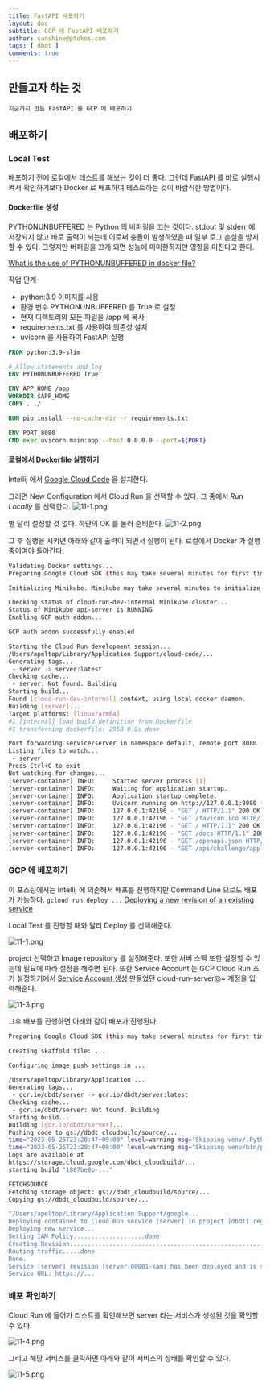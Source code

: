 ```yaml
---
title: FastAPI 배포하기
layout: doc
subtitle: GCP 에 FastAPI 배포하기 
author: sunshine@ptokos.com
tags: [ dbdt ]
comments: true
---
```


## 만들고자 하는 것
`지금까지 만든 FastAPI 를 GCP 에 배포하기`

## 배포하기
### Local Test
배포하기 전에 로컬에서 테스트를 해보는 것이 더 좋다. 그런데 FastAPI 를 바로 실행시켜서 확인하기보다 Docker 로 배포하여 테스트하는 것이 바람직한 방법이다.
#### Dockerfile 생성

PYTHONUNBUFFERED 는 Python 의 버퍼링을 끄는 것이다.
stdout 및 stderr 에 저장되지 않고 바로 출력이 되는데 이로써 충돌이 발생하였을 때 일부 로그 손실을 방지할 수 있다.
그렇지만 버퍼링을 끄게 되면 성능에 미미한하지만 영향을 미친다고 한다.

[What is the use of PYTHONUNBUFFERED in docker file?](https://stackoverflow.com/questions/59812009/what-is-the-use-of-pythonunbuffered-in-docker-file)

작업 단계
- python:3.9 이미지를 사용
- 환경 변수 PYTHONUNBUFFERED 를 True 로 설정
- 현재 디렉토리의 모든 파일을 /app 에 복사
- requirements.txt 를 사용하여 의존성 설치
- uvicorn 을 사용하여 FastAPI 실행

```Dockerfile
FROM python:3.9-slim

# Allow statements and log
ENV PYTHONUNBUFFERED True

ENV APP_HOME /app
WORKDIR $APP_HOME
COPY . ./

RUN pip install --no-cache-dir -r requirements.txt

ENV PORT 8080
CMD exec uvicorn main:app --host 0.0.0.0 --port=${PORT}
```

#### 로컬에서 Dockerfile 실행하기
Intellij 에서 [Google Cloud Code](https://plugins.jetbrains.com/plugin/8079-google-cloud-code) 을 설치한다.

그러면 New Configuration 에서 Cloud Run 을 선택할 수 있다.
그 중에서 _Run Locally_ 를 선택한다.
![11-1.png](/assets/img/dbdt/11-1.png)

별 달리 설정할 것 없다. 하단의 OK 를 눌러 준비한다.
![11-2.png](/assets/img/dbdt/11-2.png)

그 후 실행을 시키면 아래와 같이 출력이 되면서 실행이 된다. 
로컬에서 Docker 가 실행 중이여야 돌아간다.
```bash
Validating Docker settings...
Preparing Google Cloud SDK (this may take several minutes for first time setup)...

Initializing Minikube. Minikube may take several minutes to initialize for the first time...

Checking status of cloud-run-dev-internal Minikube cluster...
Status of Minikube api-server is RUNNING
Enabling GCP auth addon...

GCP auth addon successfully enabled

Starting the Cloud Run development session...
/Users/apeltop/Library/Application Support/cloud-code/...
Generating tags...
 - server -> server:latest
Checking cache...
 - server: Not found. Building
Starting build...
Found [cloud-run-dev-internal] context, using local docker daemon.
Building [server]...
Target platforms: [linux/arm64]
#1 [internal] load build definition from Dockerfile
#1 transferring dockerfile: 295B 0.0s done
```

```bash
Port forwarding service/server in namespace default, remote port 8080 -> http://127.0.0.1:8080
Listing files to watch...
 - server
Press Ctrl+C to exit
Not watching for changes...
[server-container] INFO:     Started server process [1]
[server-container] INFO:     Waiting for application startup.
[server-container] INFO:     Application startup complete.
[server-container] INFO:     Uvicorn running on http://127.0.0.1:8080 (Press CTRL+C to quit)
[server-container] INFO:     127.0.0.1:42196 - "GET / HTTP/1.1" 200 OK
[server-container] INFO:     127.0.0.1:42196 - "GET /favicon.ico HTTP/1.1" 404 Not Found
[server-container] INFO:     127.0.0.1:42196 - "GET / HTTP/1.1" 200 OK
[server-container] INFO:     127.0.0.1:42196 - "GET /docs HTTP/1.1" 200 OK
[server-container] INFO:     127.0.0.1:42196 - "GET /openapi.json HTTP/1.1" 200 OK
[server-container] INFO:     127.0.0.1:42196 - "GET /api/challenge/applicant/list HTTP/1.1" 200 OK
```

### GCP 에 배포하기
이 포스팅에서는 Intellij 에 의존해서 배포를 진행하지만 Command Line 으로도 배포가 가능하다.
```gcloud run deploy ...```
[Deploying a new revision of an existing service](https://cloud.google.com/run/docs/deploying#revision)

Local Test 를 진행할 때와 달리 Deploy 를 선택해준다.

![11-1.png](/assets/img/dbdt/11-1.png)

project 선택하고 Image repository 를 설정해준다.
또한 서버 스펙 또한 설정할 수 있는데 필요에 따라 설정을 해주면 된다.
또한 Service Account 는 GCP Cloud Run 초기 설정하기에서 [Service Account 생성](/docs/dbdt/2023-05-25-gcp-cloud-run-init#service-account-생성) 만들었던 cloud-run-server@~ 계정을 입력해준다.

![11-3.png](/assets/img/dbdt/11-3.png)

그후 배포를 진행하면 아래와 같이 배포가 진행된다.
```bash
Preparing Google Cloud SDK (this may take several minutes for first time setup)...

Creating skaffold file: ...

Configuring image push settings in ...

/Users/apeltop/Library/Application ...
Generating tags...
 - gcr.io/dbdt/server -> gcr.io/dbdt/server:latest
Checking cache...
 - gcr.io/dbdt/server: Not found. Building
Starting build...
Building [gcr.io/dbdt/server]...
Pushing code to gs://dbdt_cloudbuild/source/...
time="2023-05-25T23:20:47+09:00" level=warning msg="Skipping venv/.Python. Only relative symlinks are supported." subtask=-1 task=DevLoop
time="2023-05-25T23:20:47+09:00" level=warning msg="Skipping venv/bin/python. Only relative symlinks are supported." subtask=-1 task=DevLoop
Logs are available at 
https://storage.cloud.google.com/dbdt_cloudbuild/...
starting build "1807be8b-..."

FETCHSOURCE
Fetching storage object: gs://dbdt_cloudbuild/source/...
Copying gs://dbdt_cloudbuild/source/...
```

```bash
"/Users/apeltop/Library/Application Support/google...
Deploying container to Cloud Run service [server] in project [dbdt] region [asia-northeast3]
Deploying new service...
Setting IAM Policy....................done
Creating Revision...........................................................................................................done
Routing traffic.....done
Done.
Service [server] revision [server-00001-kam] has been deployed and is serving 100 percent of traffic.
Service URL: https://... 
```

### 배포 확인하기
Cloud Run 에 들어가 리스트를 확인해보면 server 라는 서비스가 생성된 것을 확인할 수 있다.

![11-4.png](/assets/img/dbdt/11-4.png)

그리고 해당 서비스를 클릭하면 아래와 같이 서비스의 상태를 확인할 수 있다.

![11-5.png](/assets/img/dbdt/11-5.png)




